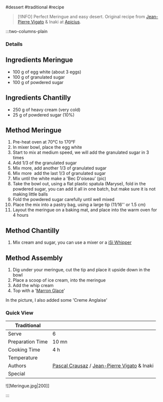 #dessert #traditional #recipe

> [!INFO]
> Perfect Meringue and easy desert. Original recipe from [Jean-Pierre Vigato](http://www.jeanpierrevigato.com/defi-noel-jour-11-petit-chou-chou/) & Inaki at [Apicius](http://restaurant-apicius.com/).

:::two-columns-plain

### Details
## Ingredients Meringue

- 100 g of egg white (about 3 eggs)
- 100 g of granulated sugar
- 100 g of powdered sugar


## Ingredients Chantilly

- 250 g of heavy cream (very cold)
- 25 g of powdered sugar (10%)


## Method Meringue

1. Pre-heat oven at 70°C to 170°F
2. In mixer bowl, place the egg white
3. Start to mix at medium speed, we will add the granulated sugar in 3 times
4. Add 1/3 of the granulated sugar
5. Mix more, add another 1/3 of granulated sugar
6. Mix more  add the last 1/3 of granulated sugar
7. Mix until the white make a 'Bec D'oiseau' (pic)
8. Take the bowl out, using a flat plastic spatula (Maryse), fold in the powdered sugar, you can add it all in one batch, but make sure it is not making little balls
9. Fold the powdered sugar carefully until well mixed
10. Place the mix into a pastry bag, using a large tip (11/16'' or 1.5 cm)
11. Layout the meringue on a baking mat, and place into the warm oven for 4 hours


## Method Chantilly

1. Mix cream and sugar, you can use a mixer or a [iSi Whipper](https://www.isi.com/us/culinary/products/isi-whippers/gourmet-whip/)


## Method Assembly

1. Dig under your meringue, cut the tip and place it upside down in the bowl
2. Place a scoop of ice cream, into the meringue
3. Add the whip cream
4. Top with a '[Marron Glace](https://en.wikipedia.org/wiki/Marron_glacé)' 

In the picture, I also added some 'Creme Anglaise'




### Quick View
| Traditional      |                                                |
| ---------------- | ---------------------------------------------- |
| Serve            | 6                                              |
| Preparation Time | 10 mn                                          |
| Cooking Time     | 4 h                                            |
| Temperature      |                                                |
| Authors          | [Pascal Crausaz](mailto:pascal@askpascal.com) / [Jean-Pierre Vigato](http://www.jeanpierrevigato.com/defi-noel-jour-11-petit-chou-chou/) & Inaki |
| Special          |                                                |

![[Meringue.jpg|200]]

:::

